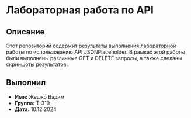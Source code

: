 # Лабораторная работа по API

## Описание
Этот репозиторий содержит результаты выполнения лабораторной работы по использованию API JSONPlaceholder. В рамках этой работы были выполнены различные GET и DELETE запросы, а также сделаны скриншоты результатов.

## Выполнил
- **Имя:** Жешко Вадим  
- **Группа:** Т-319
- **Дата:** 10.12.2024
